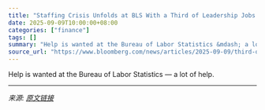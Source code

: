 ```yaml
---
title: "Staffing Crisis Unfolds at BLS With a Third of Leadership Jobs Now Vacant"
date: 2025-09-09T10:00:00+08:00
categories: ["finance"]
tags: []
summary: "Help is wanted at the Bureau of Labor Statistics &mdash; a lot of help."
source_url: "https://www.bloomberg.com/news/articles/2025-09-09/third-of-bls-leadership-jobs-sit-empty-at-us-economic-statistics-agency"
---
```


Help is wanted at the Bureau of Labor Statistics &mdash; a lot of help.

---

*来源: [原文链接](https://www.bloomberg.com/news/articles/2025-09-09/third-of-bls-leadership-jobs-sit-empty-at-us-economic-statistics-agency)*
